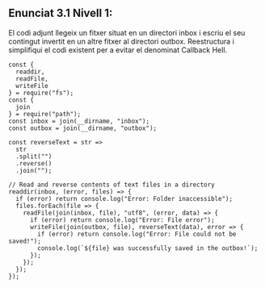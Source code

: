 ## Enunciat 3.1 Nivell 1:
El codi adjunt llegeix un fitxer situat en un directori inbox i escriu el seu contingut invertit en un altre fitxer al directori outbox. Reestructura i simplifiqui el codi existent per a evitar el denominat Callback Hell.

`````
const {
  readdir,
  readFile,
  writeFile
} = require("fs");
const {
  join
} = require("path");
const inbox = join(__dirname, "inbox");
const outbox = join(__dirname, "outbox");

const reverseText = str =>
  str
  .split("")
  .reverse()
  .join("");

// Read and reverse contents of text files in a directory
readdir(inbox, (error, files) => {
  if (error) return console.log("Error: Folder inaccessible");
  files.forEach(file => {
    readFile(join(inbox, file), "utf8", (error, data) => {
      if (error) return console.log("Error: File error");
      writeFile(join(outbox, file), reverseText(data), error => {
        if (error) return console.log("Error: File could not be saved!");
        console.log(`${file} was successfully saved in the outbox!`);
      });
    });
  });
});
`````
